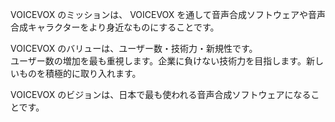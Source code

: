 VOICEVOX のミッションは、 VOICEVOX を通して音声合成ソフトウェアや音声合成キャラクターをより身近なものにすることです。

VOICEVOX のバリューは、ユーザー数・技術力・新規性です。  
ユーザー数の増加を最も重視します。企業に負けない技術力を目指します。新しいものを積極的に取り入れます。

VOICEVOX のビジョンは、日本で最も使われる音声合成ソフトウェアになることです。
